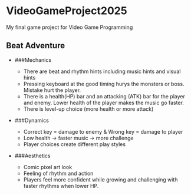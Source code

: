 # VideoGameProject2025
My final game project for Video Game Programming

## Beat Adventure
- ###Mechanics
  - There are beat and rhythm hints including music hints and visual hints 
  - Pressing keyboard at the good timing hurys the monsters or boss. Mistake hurt the player.
  - There is a health(HP) bar and an attacking (ATK) bar for the player and enemy. Lower health of the player makes the music go faster.
  - There is level-up choice (more health or more attack)  

- ###Dynamics  
  - Correct key = damage to enemy & Wrong key = damage to player  
  - Low health → faster music → more challenge  
  - Player choices create different play styles  

- ###Aesthetics 
  - Comic pixel art look  
  - Feeling of rhythm and action  
  - Players feel more confident while growing and challenging with faster rhythms when lower HP.
 
